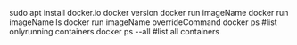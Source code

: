 sudo apt install docker.io
docker version
docker run imageName
docker run imageName ls
docker run imageName overrideCommand
docker ps                   #list onlyrunning containers
docker ps --all             #list all containers

